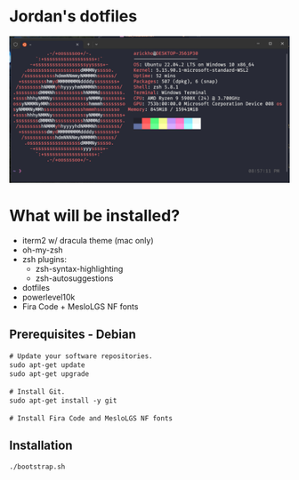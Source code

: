 # Jordan's dotfiles

![terminal](./images/screenshot.png)

# What will be installed?

- iterm2 w/ dracula theme (mac only)
- oh-my-zsh
- zsh plugins:
   - zsh-syntax-highlighting 
   - zsh-autosuggestions
- dotfiles
- powerlevel10k
- Fira Code + MesloLGS NF fonts

## Prerequisites - Debian
```
# Update your software repositories.
sudo apt-get update
sudo apt-get upgrade

# Install Git.
sudo apt-get install -y git

# Install Fira Code and MesloLGS NF fonts
```

## Installation

```
./bootstrap.sh
```
